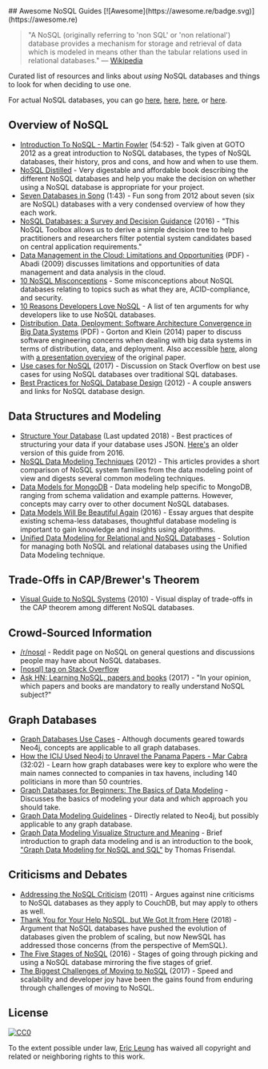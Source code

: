 <div class="github-widget" data-repo="erictleung/awesome-nosql-guides"></div>
## Awesome NoSQL Guides [![Awesome](https://awesome.re/badge.svg)](https://awesome.re)

> "A NoSQL (originally referring to 'non SQL' or 'non relational') database provides a mechanism for storage and retrieval of data which is modeled in means other than the tabular relations used in relational databases." — [Wikipedia](https://en.wikipedia.org/wiki/NoSQL)

Curated list of resources and links about *using* NoSQL databases and things to look for when deciding to use one.

For actual NoSQL databases, you can go [here](https://github.com/sindresorhus/awesome#databases), [here](http://nosql-database.org), [here](https://github.com/igorbarinov/awesome-data-engineering#databases), or [here](https://github.com/kahun/awesome-sysadmin#nosql).





## Overview of NoSQL

- [Introduction To NoSQL - Martin Fowler](https://youtu.be/qI_g07C_Q5I) (54:52) - Talk given at GOTO 2012 as a great introduction to NoSQL databases, the types of NoSQL databases, their history, pros and cons, and how and when to use them.
- [NoSQL Distilled](http://martinfowler.com/books/nosql.html) - Very digestable and affordable book describing the different NoSQL databases and help you make the decision on whether using a NoSQL database is appropriate for your project.
- [Seven Databases in Song](https://youtu.be/jyx8iP5tfCI) (1:43) - Fun song from 2012 about seven (six are NoSQL) databases with a very condensed overview of how they each work.
- [NoSQL Databases: a Survey and Decision Guidance](https://medium.com/baqend-blog/nosql-databases-a-survey-and-decision-guidance-ea7823a822d#.nhzop4d23) (2016) - "This NoSQL Toolbox allows us to derive a simple decision tree to help practitioners and researchers filter potential system candidates based on central application requirements."
- [Data Management in the Cloud: Limitations and Opportunities](http://www.cs.yale.edu/homes/dna/papers/abadi-cloud-ieee09.pdf) (PDF) - Abadi (2009) discusses limitations and opportunities of data management and data analysis in the cloud.
- [10 NoSQL Misconceptions](http://www.dummies.com/how-to/content/10-nosql-misconceptions.html) - Some misconceptions about NoSQL databases relating to topics such as what they are, ACID-compliance, and security.
- [10 Reasons Developers Love NoSQL](http://www.dummies.com/programming/big-data/10-reasons-developers-love-nosql/) - A list of ten arguments for why developers like to use NoSQL databases.
- [Distribution, Data, Deployment: Software Architecture Convergence in Big Data Systems](https://resources.sei.cmu.edu/library/asset-view.cfm?assetID=90909) (PDF) - Gorton and Klein (2014) paper to discuss software engineering concerns when dealing with big data systems in terms of distribution, data, and deployment. Also accessible [here](https://doi.org/10.1109/MS.2014.51), along with [a presentation overview](https://cs.uwaterloo.ca/~palencar/cs846/fall-2016/presentations/student/regular/nov01/01-Ma.pdf) of the original paper.
- [Use cases for NoSQL](https://stackoverflow.com/questions/2875432/use-cases-for-nosql) (2017) - Discussion on Stack Overflow on best use cases for using NoSQL databases over traditional SQL databases.
- [Best Practices for NoSQL Database Design](https://softwareengineering.stackexchange.com/q/158790/) (2012) - A couple answers and links for NoSQL database design.


## Data Structures and Modeling

- [Structure Your Database](https://firebase.google.com/docs/database/android/structure-data) (Last updated 2018) - Best practices of structuring your data if your database uses JSON. [Here's](https://www.firebase.com/docs/web/guide/structuring-data.html) an older version of this guide from 2016.
- [NoSQL Data Modeling Techniques](https://highlyscalable.wordpress.com/2012/03/01/nosql-data-modeling-techniques/) (2012) - This articles provides a short comparison of NoSQL system families from the data modeling point of view and digests several common modeling techniques.
- [Data Models for MongoDB](https://docs.mongodb.com/manual/data-modeling/) - Data modeling help specific to MongoDB, ranging from schema validation and example patterns. However, concepts may carry over to other document NoSQL databases.
- [Data Models Will Be Beautiful Again](https://tdwi.org/articles/2016/11/22/data-models-will-be-beautiful-again.aspx) (2016) - Essay argues that despite existing schema-less databases, thoughtful database modeling is important to gain knowledge and insights using algorithms.
- [Unified Data Modeling for Relational and NoSQL Databases](https://www.infoq.com/articles/unified-data-modeling-for-relational-and-nosql-databases) - Solution for managing both NoSQL and relational databases using the Unified Data Modeling technique.


## Trade-Offs in CAP/Brewer's Theorem

- [Visual Guide to NoSQL Systems](http://blog.nahurst.com/visual-guide-to-nosql-systems) (2010) - Visual display of trade-offs in the CAP theorem among different NoSQL databases.


## Crowd-Sourced Information

- [/r/nosql](https://www.reddit.com/r/nosql) - Reddit page on NoSQL on general questions and discussions people may have about NoSQL databases.
- [[nosql] tag on Stack Overflow](https://stackoverflow.com/tags/nosql/info)
- [Ask HN: Learning NoSQL, papers and books](https://news.ycombinator.com/item?id=15427932) (2017) - "In your opinion, which papers and books are mandatory to really understand NoSQL subject?"


## Graph Databases

- [Graph Databases Use Cases](https://neo4j.com/use-cases/) - Although documents geared towards Neo4j, concepts are applicable to all graph databases.
- [How the ICIJ Used Neo4j to Unravel the Panama Papers - Mar Cabra](https://youtu.be/S20XMQyvANY) (32:02) - Learn how graph databases were key to explore who were the main names connected to companies in tax havens, including 140 politicians in more than 50 countries.
- [Graph Databases for Beginners: The Basics of Data Modeling](https://neo4j.com/blog/data-modeling-basics/) - Discusses the basics of modeling your data and which approach you should take.
- [Graph Data Modeling Guidelines](https://neo4j.com/developer/guide-data-modeling/) - Directly related to Neo4j, but possibly applicable to any graph database.
- [Graph Data Modeling Visualize Structure and Meaning](http://www.graphdatamodeling.com) - Brief introduction to graph data modeling and is an introduction to the book, ["Graph Data Modeling for NoSQL and SQL"](https://technicspub.com/graph-data-modeling/) by Thomas Frisendal.


## Criticisms and Debates

- [Addressing the NoSQL Criticism](http://bradley-holt.com/2011/07/addressing-the-nosql-criticism/) (2011) - Argues against nine criticisms to NoSQL databases as they apply to CouchDB, but may apply to others as well.
- [Thank You for Your Help NoSQL, but We Got It from Here](http://blog.memsql.com/nosql/) (2018) - Argument that NoSQL databases have pushed the evolution of databases given the problem of scaling, but now NewSQL has addressed those concerns (from the perspective of MemSQL).
- [The Five Stages of NoSQL](https://sookocheff.com/post/opinion/the-five-stages-of-nosql/) (2016) - Stages of going through picking and using a NoSQL database mirroring the five stages of grief.
- [The Biggest Challenges of Moving to NoSQL](https://dzone.com/articles/the-biggest-challenges-of-moving-to-nosql) (2017) - Speed and scalability and developer joy have been the gains found from enduring through challenges of moving to NoSQL.


## License

[![CC0](http://mirrors.creativecommons.org/presskit/buttons/88x31/svg/cc-zero.svg)](https://creativecommons.org/publicdomain/zero/1.0/)

To the extent possible under law, [Eric Leung](https://erictleung.com) has waived all copyright and related or neighboring rights to this work.